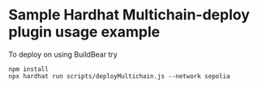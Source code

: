 # Sample Hardhat Multichain-deploy plugin usage example

To deploy on using BuildBear try

```shell
npm install
npx hardhat run scripts/deployMultichain.js --network sepolia
```
